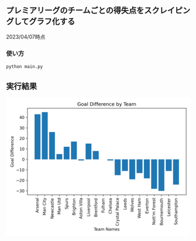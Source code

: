 ## プレミアリーグのチームごとの得失点をスクレイピングしてグラフ化する
2023/04/07時点
### 使い方
```
python main.py
```

## 実行結果
![goal_differences.png](goal_differences.png)